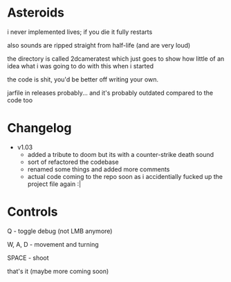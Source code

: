# Asteroids

i never implemented lives; if you die it fully restarts

also sounds are ripped straight from half-life (and are very loud)

the directory is called 2dcameratest which just goes to show how little of an idea what i was going to do with this when i started

the code is shit, you'd be better off writing your own.

jarfile in releases probably... and it's probably outdated compared to the code too

# Changelog

- v1.03
  - added a tribute to doom but its with a counter-strike death sound
  - sort of refactored the codebase
  - renamed some things and added more comments
   - actual code coming to the repo soon as i accidentially fucked up the project file again :|

# Controls

 Q - toggle debug (not LMB anymore)
 
 W, A, D - movement and turning
 
 SPACE - shoot
 
that's it (maybe more coming soon)
